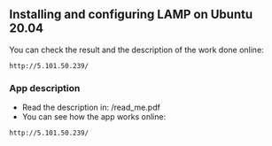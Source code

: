 ## Installing and configuring LAMP on Ubuntu 20.04

You can check the result and the description of the work done online:

~~~
http://5.101.50.239/
~~~

### App description

 - Read the description in: /read_me.pdf
 - You can see how the app works online:

~~~
http://5.101.50.239/
~~~
